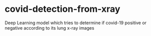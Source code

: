 # covid-detection-from-xray
Deep Learning model which tries to determine if covid-19 positive or negative according to its lung x-ray images
